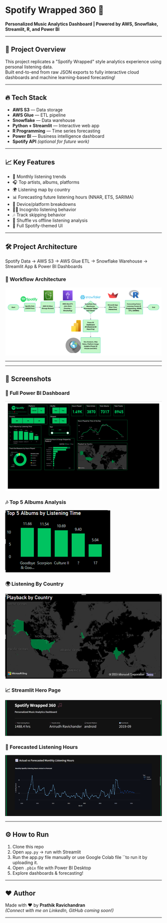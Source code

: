 # Spotify Wrapped 360 🎵

**Personalized Music Analytics Dashboard | Powered by AWS, Snowflake, Streamlit, R, and Power BI**

---

## 🚀 Project Overview
This project replicates a "Spotify Wrapped" style analytics experience using personal listening data.  
Built end-to-end from raw JSON exports to fully interactive cloud dashboards and machine learning-based forecasting!

---

## 🔥 Tech Stack

- **AWS S3** — Data storage
- **AWS Glue** — ETL pipeline
- **Snowflake** — Data warehouse
- **Python + Streamlit** — Interactive web app
- **R Programming** — Time series forecasting
- **Power BI** — Business intelligence dashboard
- **Spotify API** *(optional for future work)*

---

## 📈 Key Features

- 📅 Monthly listening trends
- 🎧 Top artists, albums, platforms
- 🌍 Listening map by country
- 📊 Forecasting future listening hours (NNAR, ETS, SARIMA)
- 📱 Device/platform breakdowns
- 🕵️‍♂️ Incognito listening behavior
- 🎶 Track skipping behavior
- 🎯 Shuffle vs offline listening analysis
- 🎨 Full Spotify-themed UI

---

## 🛠 Project Architecture
Spotify Data → AWS S3 → AWS Glue ETL → Snowflake Warehouse → Streamlit App & Power BI Dashboards
### 🎨 Workflow Architecture
![Workflow Diagram](images/Project_Architecture_Workflow.png)

---

---

## 📸 Screenshots

### 🎨 Full Power BI Dashboard
![Power BI Full Dashboard](images/powerbi_full.png)

### 🎶 Top 5 Albums Analysis
![Top 5 Albums Chart](images/top5_albums.png)

### 🌍 Listening By Country
![Listening Country Map](images/country_map.png)

### 📈 Streamlit Hero Page
![Streamlit KPIs and Monthly Trends](images/streamlit_hero.png)

### 🔮 Forecasted Listening Hours
![Forecast Graph](images/forecast_graph.png)

---

## ⚙️ How to Run

1. Clone this repo
2. Open `app.py` → run with Streamlit
3. Run the app.py file manually or use Google Colab file ``to run it by uploading it.
4. Open `.pbix` file with Power BI Desktop
5. Explore dashboards & forecasting!

---

## ❤️ Author

Made with ❤️ by **Prathik Ravichandran**  
*(Connect with me on LinkedIn, GitHub coming soon!)*

---
